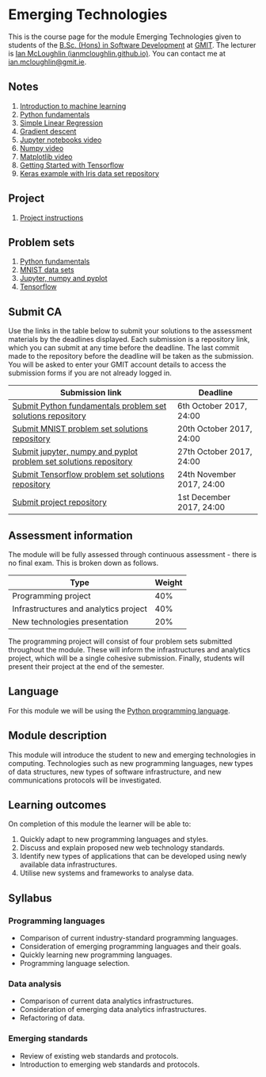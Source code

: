 # Emerging Technologies

This is the course page for the module Emerging Technologies given to students of the [B.Sc. (Hons) in Software Development](https://www.gmit.ie/software-development/bachelor-science-honours-software-development) at [GMIT](http://www.gmit.ie/).
The lecturer is [Ian McLoughlin (ianmcloughlin.github.io)](https://ianmcloughlin.github.io).
You can contact me at [ian.mcloughlin@gmit.ie](mailto:ian.mcloughlin@gmit.ie).


## Notes

1. [Introduction to machine learning](notes/learning.md)
2. [Python fundamentals](notebooks/python-fundamentals.ipynb)
3. [Simple Linear Regression](notebooks/simple-linear-regression.ipynb)
4. [Gradient descent](notebooks/gradient-descent.ipynb)
5. [Jupyter notebooks video](https://youtu.be/1P5gHtyKU2Q)
6. [Numpy video](https://youtu.be/OK4j_r3EdxM)
7. [Matplotlib video](https://youtu.be/Uf2UR9nCyVY)
8. [Getting Started with Tensorflow](notebooks/tensorflow-getting-started.ipynb)
9. [Keras example with Iris data set repository](https://github.com/emerging-technologies/keras-iris)


## Project

1. [Project instructions](problems/project.md)


## Problem sets

1. [Python fundamentals](problems/python-fundamentals.md)
2. [MNIST data sets](problems/mnist.md)
3. [Jupyter, numpy and pyplot](problems/jupyter.md)
4. [Tensorflow](problems/tensorflow.md)



## Submit CA
Use the links in the table below to submit your solutions to the assessment materials by the deadlines displayed.
Each submission is a repository link, which you can submit at any time before the deadline.
The last commit made to the repository before the deadline will be taken as the submission.
You will be asked to enter your GMIT account details to access the submission forms if you are not already logged in.

| Submission link | Deadline |
| ----------------|----------|
| [Submit Python fundamentals problem set solutions repository](https://forms.office.com/Pages/ResponsePage.aspx?id=rs8Gj9UihEykbT2-PJNVjRknsyDoQWBFn3_IO6dRIpxUNFVLMzNUQUMxMlBITTE1QVJYUlVVR1ozRi4u) | 6th October 2017, 24:00 |
| [Submit MNIST problem set solutions repository](https://forms.office.com/Pages/ResponsePage.aspx?id=rs8Gj9UihEykbT2-PJNVjRknsyDoQWBFn3_IO6dRIpxUNEgwMzhGSVNaVTQ3RTBNWERMRzBKNktWUy4u) | 20th October 2017, 24:00 |
| [Submit jupyter, numpy and pyplot problem set solutions repository](https://forms.office.com/Pages/ResponsePage.aspx?id=rs8Gj9UihEykbT2-PJNVjRknsyDoQWBFn3_IO6dRIpxUQlRZUTRDTllDMlowUENKUTRNSEtTTEg3RS4u) | 27th October 2017, 24:00 |
| [Submit Tensorflow problem set solutions repository](https://forms.office.com/Pages/ResponsePage.aspx?id=rs8Gj9UihEykbT2-PJNVjRknsyDoQWBFn3_IO6dRIpxUNkFKTjFZSDk3N0EyMTFESDhSM1haNkVZQy4u) | 24th November 2017, 24:00 |
| [Submit project repository](https://forms.office.com/Pages/ResponsePage.aspx?id=rs8Gj9UihEykbT2-PJNVjRknsyDoQWBFn3_IO6dRIpxUNFBXODI1V09XSjFINDBDTUdaUkZSMzBPSy4u) | 1st December 2017, 24:00 |


## Assessment information
The module will be fully assessed through continuous assessment - there is no final exam.
This is broken down as follows.

| Type                                  | Weight |
| --------------------------------------|--------|
| Programming project                   |   40%  |
| Infrastructures and analytics project |   40%  |
| New technologies presentation         |   20%  |

The programming project will consist of four problem sets submitted throughout the module.
These will inform the infrastructures and analytics project, which will be a single cohesive submission.
Finally, students will present their project at the end of the semester.


## Language

For this module we will be using the [Python programming language](https://www.python.org/).


## Module description

This module will introduce the student to new and emerging technologies in computing.
Technologies such as new programming languages, new types of data structures, new types of software infrastructure, and new communications protocols will be investigated.


## Learning outcomes

On completion of this module the learner will be able to:
    
1. Quickly adapt to new programming languages and styles.
2. Discuss and explain proposed new web technology standards.
3. Identify new types of applications that can be developed using newly available data infrastructures.
4. Utilise new systems and frameworks to analyse data.


## Syllabus

### Programming languages
- Comparison of current industry-standard programming languages.
- Consideration of emerging programming languages and their goals.
- Quickly learning new programming languages.
- Programming language selection.

### Data analysis
- Comparison of current data analytics infrastructures.
- Consideration of emerging data analytics infrastructures.
- Refactoring of data.

### Emerging standards
- Review of existing web standards and protocols.
- Introduction to emerging web standards and protocols.
